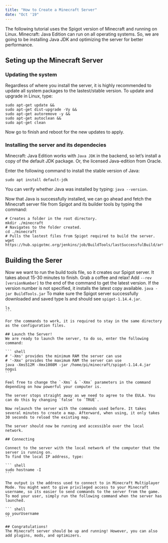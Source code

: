 ```yaml
---
title: "How to Create a Minecraft Server"
date: "Oct '19"
---
```


The following tutorial uses the Spigot version of Minecraft and running on Linux. Minecraft: Java Edition can run on all operating systems. So, we are going to be installing Java JDK and optimizing the server for better performance.

## Seting up the Minecraft Server

### Updating the system

Regardless of where you install the server, it is highly recommended to update all system packages to the lastest/stable version. To update and upgrade in Linux, type:

``` shell
sudo apt-get update &&
sudo apt-get dist-upgrade -Vy &&
sudo apt-get autoremove -y &&
sudo apt-get autoclean &&
sudo apt-get clean 
```

Now go to finish and reboot for the new updates to apply.

### Installing the server and its dependecies
Minecraft: Java Edition works with `Java JDK` in the backend, so let’s install a copy of the default JDK package. Or, the licensed Java-edition from Oracle.

Enter the following command to install the stable version of Java:
``` shell
sudo apt install default-jdk
```

You can verify whether Java was installed by typing: `java --version`.

Now that Java is successfully installed, we can go ahead and fetch the Minecraft server file from Spigot and its builder tools by typing the command:

``` shell
# Creates a folder in the root directory.
mkdir ./minecraft
# Navigates to the folder created.
cd ./minecraft
# Pulls the lastest files from Spigot required to build the server.
wget https://hub.spigotmc.org/jenkins/job/BuildTools/lastSuccessfulBuild/artifact/target/BuildTools.jar
```

## Building the Serer

Now we want to run the build tools file, so it creates our Spigot server. It takes about 15-30 minutes to finish. Grab a coffee and relax!
Add `--rev [versionNumber]` to the end of the command to get the latest version. If the version number is not specified, it installs the latest copy available.
`java -jar BuildTools.jar`
To make sure the Spigot server successfully downloaded and saved type ls and should see `spigot-1.14.4.jar`.

```` shell
ls
```

For the commands to work, it is required to stay in the same directory as the configuration files.

## Launch the Server!
We are ready to launch the server, to do so, enter the following command:

``` shell
# '-Xms' provides the minimum RAM the server can use
# '-Xmx' provides the maximum RAM the server can use
java -Xms512M -Xmx1008M -jar /home/pi/minecraft/spigot-1.14.4.jar nogui
```

Feel free to change the `-Xms` & `-Xmx` parameters in the command depending on how powerful your computer is.

The server stops straight away as we need to agree to the EULA. You can do this by changing `false` to `TRUE`.

Now relaunch the server with the commands used before. It takes several minutes to create a map. Afterward, when using, it only takes 30 seconds to reload the existing map.

The server should now be running and accessible over the local network.

## Connecting

Connect to the server with the local network of the computer that the server is running on.
To find the local IP address, type:

``` shell
sudo hostname -I
```

The output is the address used to connect to in Minecraft Multiplayer Mode. You might want to give privileged access to your Minecraft username, so its easier to send commands to the server from the game.
To mod your user, simply run the following command when the server has launched.

``` shell
op yourUsername
```

## Congratulations!
The Minecraft server should be up and running! However, you can also add plugins, mods, and optimizers.
